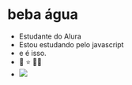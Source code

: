 # beba água
- Estudante do Alura
- Estou estudando pelo javascript
- e é isso.
- 🐚 ⭐ 🐻‍❄️
- ![](https://media1.tenor.com/m/5Nyr__vnUd4AAAAC/hange-zoe-attack-on-titan.gif)

